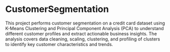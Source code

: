 # CustomerSegmentation
This project performs customer segmentation on a credit card dataset using K-Means Clustering and Principal Component Analysis (PCA) to understand different customer profiles and extract actionable business insights. The analysis covers data cleaning, scaling, clustering, and profiling of clusters to identify key customer characteristics and trends.
